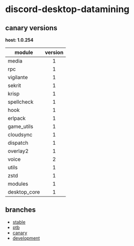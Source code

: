 # discord-desktop-datamining

## canary versions

**host: 1.0.254**

| module | version |
| ------ | :-----: |
| media | 1 |
| rpc | 1 |
| vigilante | 1 |
| sekrit | 1 |
| krisp | 1 |
| spellcheck | 1 |
| hook | 1 |
| erlpack | 1 |
| game_utils | 1 |
| cloudsync | 1 |
| dispatch | 1 |
| overlay2 | 1 |
| voice | 2 |
| utils | 1 |
| zstd | 1 |
| modules | 1 |
| desktop_core | 1 |

## branches

- [stable](https://github.com/OpenAsar/discord-desktop-datamining/tree/stable)
- [ptb](https://github.com/OpenAsar/discord-desktop-datamining/tree/ptb)
- [canary](https://github.com/OpenAsar/discord-desktop-datamining/tree/canary)
- [development](https://github.com/OpenAsar/discord-desktop-datamining/tree/development)